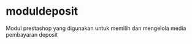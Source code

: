 # moduldeposit
Modul prestashop yang digunakan untuk memilih dan mengelola media pembayaran deposit
